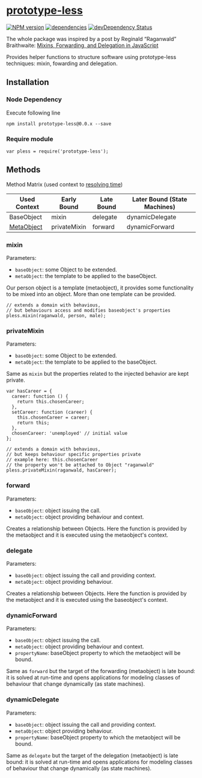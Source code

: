 # [prototype-less](https://github.com/luscus/prototype-less)
[![NPM version](https://badge.fury.io/js/prototype-less.svg)](http://badge.fury.io/js/prototype-less)
[![dependencies](https://david-dm.org/luscus/prototype-less.svg)](https://david-dm.org/luscus/prototype-less)
[![devDependency Status](https://david-dm.org/luscus/prototype-less/dev-status.svg?theme=shields.io)](https://david-dm.org/luscus/prototype-less#info=devDependencies)

The whole package was inspired by a post by Reginald “Raganwald” Braithwaite: [Mixins, Forwarding, and Delegation in JavaScript](http://raganwald.com/2014/04/10/mixins-forwarding-delegation.html)

Provides helper functions to structure software using prototype-less techniques: mixin, fowarding and delegation.

## Installation

### Node Dependency

Execute following line

    npm install prototype-less@0.0.x --save


### Require module

    var pless = require('prototype-less');


## Methods

Method Matrix (used context to [resolving time](http://programmers.stackexchange.com/a/200123))

 Used Context | Early Bound  | Late Bound    | Later Bound (State Machines)
------------- | ------------ | ------------- | -------------
BaseObject    | mixin        | delegate      | dynamicDelegate
[MetaObject](http://en.wikipedia.org/wiki/Metaobject)    | privateMixin | forward       | dynamicForward

### mixin

Parameters:

- `baseObject`: some Object to be extended.
- `metaObject`: the template to be applied to the baseObject.

Our person object is a template (metaobject), it provides some functionality to be mixed into an object. More than one template can be provided.

    // extends a domain with behavious,
    // but behaviours access and modifies baseobject's properties
    pless.mixin(raganwald, person, male);

### privateMixin

Parameters:

- `baseObject`: some Object to be extended.
- `metaObject`: the template to be applied to the baseObject.

Same as `mixin` but the properties related to the injected behavior are kept private.

    var hasCareer = {
      career: function () {
        return this.chosenCareer;
      },
      setCareer: function (career) {
        this.chosenCareer = career;
        return this;
      },
      chosenCareer: 'unemployed' // initial value
    };

    // extends a domain with behavious,
    // but keeps behaviour specific properties private
    // example here: this.chosenCareer
    // the property won't be attached to Object "raganwald"
    pless.privateMixin(raganwald, hasCareer);

### forward

Parameters:

- `baseObject`: object issuing the call.
- `metaObject`: object providing behaviour and context.

Creates a relationship between Objects. Here the function is provided by the metaobject and it is executed using the metaobject's context.

### delegate

Parameters:

- `baseObject`: object issuing the call and providing context.
- `metaObject`: object providing behaviour.

Creates a relationship between Objects. Here the function is provided by the metaobject and it is executed using the baseobject's context.

### dynamicForward

Parameters:

- `baseObject`: object issuing the call.
- `metaObject`: object providing behaviour and context.
- `propertyName`: baseObject property to which the metaobject will be bound.

Same as `forward` but the target of the forwarding (metaobject) is late bound: it is solved at run-time and opens applications  for modeling classes of behaviour that change dynamically (as state machines).

### dynamicDelegate

Parameters:

- `baseObject`: object issuing the call and providing context.
- `metaObject`: object providing behaviour.
- `propertyName`: baseObject property to which the metaobject will be bound.

Same as `delegate` but the target of the delegation (metaobject) is late bound: it is solved at run-time and opens applications  for modeling classes of behaviour that change dynamically (as state machines).
